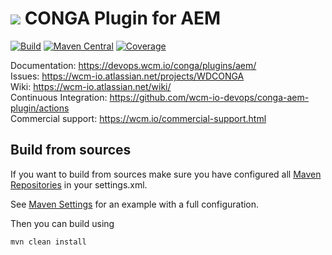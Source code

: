 <img src="https://wcm.io/images/favicon-16@2x.png"/> CONGA Plugin for AEM
======
[![Build](https://github.com/wcm-io-devops/conga-aem-plugin/workflows/Build/badge.svg?branch=develop)](https://github.com/wcm-io-devops/conga-aem-plugin/actions?query=workflow%3ABuild+branch%3Adevelop)
[![Maven Central](https://maven-badges.herokuapp.com/maven-central/io.wcm.devops.conga.plugins/io.wcm.devops.conga.plugins.aem/badge.svg)](https://maven-badges.herokuapp.com/maven-central/io.wcm.devops.conga.plugins/io.wcm.devops.conga.plugins.aem)
[![Coverage](https://sonarcloud.io/api/project_badges/measure?project=wcm-io-devops_conga-aem-plugin&metric=coverage)](https://sonarcloud.io/summary/new_code?id=wcm-io-devops_conga-aem-plugin)

Documentation: https://devops.wcm.io/conga/plugins/aem/<br/>
Issues: https://wcm-io.atlassian.net/projects/WDCONGA<br/>
Wiki: https://wcm-io.atlassian.net/wiki/<br/>
Continuous Integration: https://github.com/wcm-io-devops/conga-aem-plugin/actions<br/>
Commercial support: https://wcm.io/commercial-support.html


## Build from sources

If you want to build from sources make sure you have configured all [Maven Repositories](https://devops.wcm.io/maven.html) in your settings.xml.

See [Maven Settings](https://github.com/wcm-io-devops/conga-aem-plugin/blob/develop/.maven-settings.xml) for an example with a full configuration.

Then you can build using

```
mvn clean install
```
